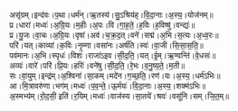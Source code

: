 

  
असृ॑ग्रम्।इन्द॑वः।प॒था।धर्म॑न्।ऋ॒तस्य॑।सु॒ऽश्रिय॑ह्।वि॒दा॒नाः।अ॒स्य॒।योज॑नम्॥  
प्र।धारा॑।मध्वः॑।अ॒ग्रि॒यः।म॒हीः।अ॒पः।वि।गा॒ह॒ते॒।ह॒विः।ह॒विष्षु॑।वन्द्यः॑॥  
प्र।यु॒जः।वा॒चः।अ॒ग्रि॒यः।वृषा॑।अव॑।च॒क्र॒द॒त्।वने॑।सद्म॑।अ॒भि।स॒त्यः।अ॒ध्व॒रः॥  
परि॑।यत्।काव्या॑।क॒विः।नृ॒म्णा।वसा॑नः।अर्ष॑ति।स्वः॑।वा॒जी।सि॒सा॒स॒ति॒॥  
पव॑मानः।अ॒भि।स्पृधः॑।विशः॑।राजा॑ऽइव।सी॒द॒ति॒।यत्।ई॒म्।ऋ॒ण्वन्ति॑।वे॒धसः॑॥  
अव्यः॑।वारे॑।परि॑।प्रि॒यः।हरिः॑।वने॑षु।सी॒द॒ति॒।रे॒भः।व॒नु॒ष्य॒ते॒।म॒ती॥  
सः।वा॒युम्।इन्द्र॑म्।अ॒श्विना॑।सा॒कम्।मदे॑न।ग॒च्छ॒ति॒।रण॑।यः।अ॒स्य॒।धर्म॑ऽभिः॥  
आ।मि॒त्रावरु॑णा।भग॑म्।मध्वः॑।प॒व॒न्ते॒।ऊ॒र्मयः॑।वि॒दा॒नाः।अ॒स्य॒।शक्म॑ऽभिः॥  
अ॒स्मभ्य॑म्।रो॒द॒सी॒ इति॑।र॒यिम्।मध्वः॑।वाज॑स्य।सा॒तये॑।श्रवः॑।वसू॑नि।सम्।जि॒त॒म्॥  
